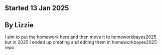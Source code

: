 ## Started 13 Jan 2025 
## By Lizzie

I aim to put the homework here and then move it to homeworkbayes2025 but in 2025 I ended up creating and editing them in homeworkbayes2025 repo